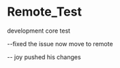 # Remote_Test
development core test

--fixed the issue now move to remote

-- joy pushed his changes
